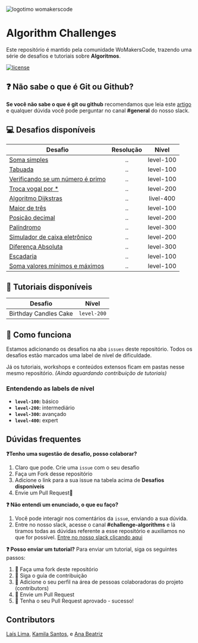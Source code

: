 ![logotimo womakerscode](https://user-images.githubusercontent.com/42419543/80852181-e8aea300-8bfc-11ea-8056-f449f532f76c.png)


# Algorithm Challenges
Este repositório é mantido pela comunidade WoMakersCode, trazendo uma série de desafios e tutoriais sobre **Algoritmos**.

[![license](https://img.shields.io/github/license/womakerscode/challenges-front-end.svg)](/license)

## :question: Não sabe o que é Git ou Github?
**Se você não sabe o que é git ou github** recomendamos que leia este [artigo](https://tableless.com.br/tudo-que-voce-queria-saber-sobre-git-e-github-mas-tinha-vergonha-de-perguntar/) e qualquer dúvida você pode perguntar no canal **#general** do nosso slack.

## :computer: Desafios disponíveis

| Desafio | Resolução | Nível 
| ------------- |:-------------:|:-------------:| 
| [Soma simples](https://github.com/WoMakersCode/challenges-algorithms/issues/1) | ..  | level-100 |
| [Tabuada](https://github.com/WoMakersCode/challenges-algorithms/issues/2) | ..  | level-100 |
| [Verificando se um número é primo](https://github.com/WoMakersCode/challenges-algorithms/issues/3) | ..  | level-100 |
| [Troca vogal por \*](https://github.com/WoMakersCode/challenges-algorithms/issues/5) | ..  | level-200 |
| [Algoritmo Dijkstras](https://github.com/WoMakersCode/challenges-algorithms/issues/7) | ..  | livel-400 |
| [Maior de três](https://github.com/WoMakersCode/challenges-algorithms/issues/10) | ..  | level-100 |
| [Posição decimal](https://github.com/WoMakersCode/challenges-algorithms/issues/8) | ..  | level-200 |
| [Palíndromo](https://github.com/WoMakersCode/challenges-algorithms/issues/13) | .. | level-300 |
| [Simulador de caixa eletrônico](https://github.com/WoMakersCode/challenges-algorithms/issues/15) | .. | level-200 |
| [Diferença Absoluta](https://github.com/WoMakersCode/challenges-algorithms/issues/17) | .. | level-300 |
| [Escadaria](https://github.com/WoMakersCode/challenges-algorithms/issues/18) | .. | level-100 |
| [Soma valores mínimos e máximos](https://github.com/WoMakersCode/challenges-algorithms/issues/20) | .. | level-100 |

## :closed_book: Tutoriais disponíveis

| Desafio | Nível 
| ------------- |:-------------:| 
| Birthday Candles Cake | `level-200` |

## :thinking: Como funciona
Estamos adicionando os desafios na aba `issues` deste repositório. Todos os desafios estão marcados uma label de nível de dificuldade.

Já os tutoriais, workshops e conteúdos extensos ficam em pastas nesse mesmo repositório.
*(Ainda aguardando contribuição de tutoriais)*

### Entendendo as labels de nível
* **`level-100`:** básico
* **`level-200`:** intermediário
* **`level-300`:** avançado
* **`level-400`:** expert

## Dúvidas frequentes
**:question:Tenho uma sugestão de desafio, posso colaborar?**
1. Claro que pode. Crie uma `issue` com o seu desafio
2. Faça um Fork desse repositório
3. Adicione o link para a sua issue na tabela acima de **Desafios disponíveis**
4. Envie um Pull Request:tada:

**:question: Não entendi um enunciado, o que eu faço?**
1. Você pode interagir nos comentários da `issue`, enviando a sua dúvida.
2. Entre no nosso slack, acesse o canal **#challenge-algorithms** e lá tiramos todas as dúvidas referente a esse repositório e auxiliamos no que for possível. [Entre no nosso slack clicando aqui](https://app.slack.com/client/TCPDKMM4Z/CCQ5XKXPX)

**:question: Posso enviar um tutorial?**
Para enviar um tutorial, siga os seguintes passos:
1. :fork_and_knife: Faça uma fork deste repositório
2. :hammer: Siga o guia de contribuição
3. :busts_in_silhouette: Adicione o seu perfil na área de pessoas colaboradoras do projeto (contributors)
4. :wrench: Envie um Pull Request
5. :tada: Tenha o seu Pull Request aprovado - sucesso!

## Contributors
[Laís Lima](https://twitter.com/laislima_dev), [Kamila Santos](https://twitter.com/kamilah_santos), e [Ana Beatriz](https://twitter.com/anabneri)

